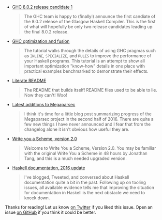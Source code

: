 <!-- 2016-12-01 -->

-   [GHC 8.0.2 release candidate 1](https://mail.haskell.org/pipermail/glasgow-haskell-users/2016-November/026410.html)

    > The GHC team is happy to (finally!) announce the first candiate of the 8.0.2 release of the Glasgow Haskell Compiler. This is the first of what will hopefully be only two release candidates leading up the final 8.0.2 release.

-   [GHC optimization and fusion](https://www.stackbuilders.com/tutorials/haskell/ghc-optimization-and-fusion/)

    > The tutorial walks through the details of using GHC pragmas such as `INLINE`, `SPECIALIZE`, and `RULES` to improve the performance of your Haskell programs. This tutorial is an attempt to show all important optimization "know-how" details in one place with practical examples benchmarked to demonstrate their effects.

-   [Literate README](https://github.com/silky/literate-readme/blob/98f6b691195cc7c3b7613b07f74970e4168deba1/README.md#literate-readme)

    > The README that builds itself! README files used to be able to lie. Now they can't! Woo!

-   [Latest additions to Megaparsec](https://mrkkrp.github.io/posts/latest-additions-to-megaparsec.html)

    > I think it's time for a little blog post summarizing progress of the Megaparsec project in the second half of 2016. There are quite a few new things I have never announced and I fear that from the changelog alone it isn't obvious how useful they are.

-   [Write you a Scheme, version 2.0](https://wespiser.com/writings/wyas/home.html)

    > Welcome to Write You a Scheme, Version 2.0. You may be familiar with the original Write You a Scheme in 48 hours by Jonathan Tang, and this is a much needed upgraded version.

-   [Haskell documentation, 2016 update](http://www.snoyman.com/blog/2016/11/haskell-documentation-2016-update)

    > I've blogged, Tweeted, and conversed about Haskell documentation quite a bit in the past. Following up on tooling issues, all available evidence tells me that improving the situation for documentation in Haskell is the next obstacle we need to knock down.

Thanks for reading!
Let us know [on Twitter](https://twitter.com/haskellweekly) if you liked this issue.
Open an issue [on GitHub](https://github.com/haskellweekly/haskellweekly.github.io) if you think it could be better.
